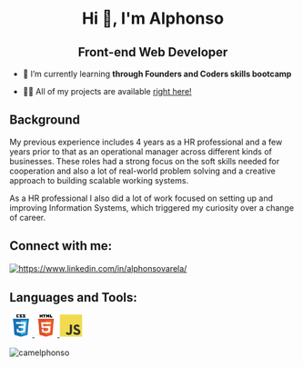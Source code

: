 <h1 align="center">Hi 👋, I'm Alphonso</h1>
<h2 align="center">Front-end Web Developer</h2>

- 🌱 I’m currently learning **through Founders and Coders skills bootcamp**

- 👨‍💻 All of my projects are available [right here!](https://github.com/camelPhonso?tab=repositories)

<h2 align="left">Background</h2>
<p align="left">
My previous experience includes 4 years as a HR professional and a few years prior to that as an operational manager across different kinds of businesses. These roles had a strong focus on the soft skills needed for cooperation and also a lot of real-world problem solving and a creative approach to building scalable working systems.

As a HR professional I also did a lot of work focused on setting up and improving Information Systems, which triggered my curiosity over a change of career.
</p>

<h2 align="left">Connect with me:</h2>
<p align="left">
<a href="https://www.linkedin.com/in/alphonsovarela/" target="blank"><img align="center" src="https://raw.githubusercontent.com/rahuldkjain/github-profile-readme-generator/master/src/images/icons/Social/linked-in-alt.svg" alt="https://www.linkedin.com/in/alphonsovarela/" height="30" width="40" /></a>
</p>

<h2 align="left">Languages and Tools:</h2>
<p align="left"> <a href="https://www.w3schools.com/css/" target="_blank" rel="noreferrer"> <img src="https://raw.githubusercontent.com/devicons/devicon/master/icons/css3/css3-original-wordmark.svg" alt="css3" width="40" height="40"/> </a> <a href="https://www.w3.org/html/" target="_blank" rel="noreferrer"> <img src="https://raw.githubusercontent.com/devicons/devicon/master/icons/html5/html5-original-wordmark.svg" alt="html5" width="40" height="40"/> </a> <a href="https://developer.mozilla.org/en-US/docs/Web/JavaScript" target="_blank" rel="noreferrer"> <img src="https://raw.githubusercontent.com/devicons/devicon/master/icons/javascript/javascript-original.svg" alt="javascript" width="40" height="40"/> </a> </p>

<p><img align="center" src="https://github-readme-streak-stats.herokuapp.com/?user=camelphonso&hide_border=true" alt="camelphonso" /></p>
